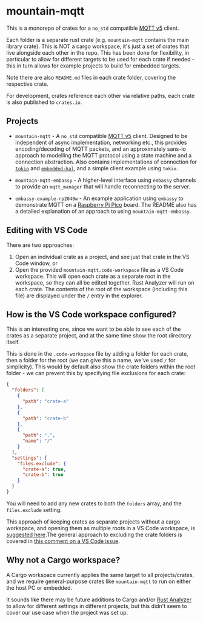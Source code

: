 # mountain-mqtt

This is a monorepo of crates for a `no_std` compatible [MQTT v5](https://docs.oasis-open.org/mqtt/mqtt/v5.0/os/mqtt-v5.0-os.html) client.

Each folder is a separate rust crate (e.g. `mountain-mqtt` contains the main library crate). This is NOT a cargo workspace, it's just a set of crates that live alongside each other in the repo. This has been done for flexibility, in particular to allow for different targets to be used for each crate if needed - this in turn allows for example projects to build for embedded targets.

Note there are also `README.md` files in each crate folder, covering the respective crate.

For development, crates reference each other via relative paths, each crate is also published to `crates.io`.

## Projects

- `mountain-mqtt` - A `no_std` compatible [MQTT v5](https://docs.oasis-open.org/mqtt/mqtt/v5.0/os/mqtt-v5.0-os.html) client. Designed to be independent of async implementation, networking etc., this provides encoding/decoding of MQTT packets, and an approximately sans-io approach to modelling the MQTT protocol using a state machine and a connection abstraction. Also contains implementations of connection for [`tokio`](https://tokio.rs) and [`embedded-hal`](https://github.com/rust-embedded/embedded-hal), and a simple client example using `tokio`.

- `mountain-mqtt-embassy` - A higher-level interface using `embassy` channels to provide an `mqtt_manager` that will handle reconnecting to the server.

- `embassy-example-rp2040w` - An example application using `embassy` to demonstrate MQTT on a [Raspberry Pi Pico](https://www.raspberrypi.com/products/raspberry-pi-pico/) board. The README also has a detailed explanation of an approach to using `mountain-mqtt-embassy`.

## Editing with VS Code

There are two approaches:

1. Open an individual crate as a project, and see just that crate in the VS Code window, or
2. Open the provided `mountain-mqtt.code-workspace` file as a VS Code workspace. This will open each crate as a separate root in the workspace, so they can all be edited together. Rust Analyzer will run on each crate. The contents of the root of the workspace (including this file) are displayed under the `/` entry in the explorer.

## How is the VS Code workspace configured?

This is an interesting one, since we want to be able to see each of the crates as a separate project, and at the same time show the root directory itself.

This is done in the `.code-workspace` file by adding a folder for each crate, then a folder for the root (we can give this a name, we've used `/` for simplicity). This would by default also show the crate folders within the root folder - we can prevent this by specifying file exclusions for each crate:

```json
{
  "folders": [
    {
      "path": "crate-a"
    },
    {
      "path": "crate-b"
    },
    {
      "path": ".",
      "name": "/"
    }
  ],
  "settings": {
    "files.exclude": {
      "crate-a": true,
      "crate-b": true
    }
  }
}
```

You will need to add any new crates to both the `folders` array, and the `files.exclude` setting.

This approach of keeping crates as separate projects without a cargo workspace, and opening them as multiple roots in a VS Code workspace, is [suggested here](https://www.reddit.com/r/rust/comments/14x9q0p/comment/jrm96d4/).The general approach to excluding the crate folders is covered in [this comment on a VS Code issue](https://github.com/microsoft/vscode/issues/82145#issuecomment-859550844).

## Why not a Cargo workspace?

A Cargo workspace currently applies the same target to all projects/crates, and we require general-purpose crates like `mountain-mqtt` to run on either the host PC or embedded.

It sounds like there may be future additions to Cargo and/or [Rust Analyzer](https://github.com/rust-lang/rust-analyzer/issues/13529) to allow for different settings in different projects, but this didn't seem to cover our use case when the project was set up.
